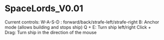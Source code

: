 # SpaceLords_V0.01



Current controls:
W-A-S-D : forward/back/strafe-left/strafe-right
B: Anchor mode (allows building and stops ship)
Q + E: Turn ship left/right
Click + Drag: Turn ship in the direction of the mouse

